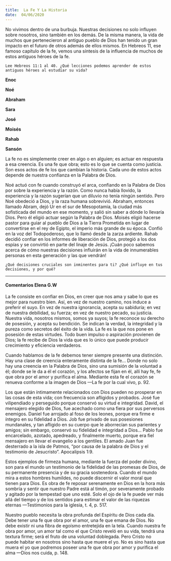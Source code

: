 ```yaml
---
title:  La Fe Y La Historia
date:  04/06/2020
---
```


No vivimos dentro de una burbuja. Nuestras decisiones no solo influyen sobre nosotros, sino también en los demás. De la misma manera, la vida de muchos que pertenecieron al antiguo pueblo de Dios han tenido un gran impacto en el futuro de otros además de ellos mismos. En Hebreos 11, ese famoso capítulo de la fe, vemos una síntesis de la influencia de muchos de estos antiguos héroes de la fe.

`Lee Hebreos 11:1 al 40. ¿Qué lecciones podemos aprender de estos antiguos héroes al estudiar su vida?`

**Enoc**

**Noé**

**Abraham**

**Sara**

**José**

**Moisés**

**Rahab**

**Sansón**

La fe no es simplemente creer en algo o en alguien; es actuar en respuesta a esa creencia. Es una fe que obra; esto es lo que se cuenta como justicia. Son esos actos de fe los que cambian la historia. Cada uno de estos actos depende de nuestra confianza en la Palabra de Dios.

Noé actuó con fe cuando construyó el arca, confiando en la Palabra de Dios por sobre la experiencia y la razón. Como nunca había llovido, la experiencia y la razón sugerían que un diluvio no tenía ningún sentido. Pero Noé obedeció a Dios, y la raza humana sobrevivió. Abraham, entonces llamado Abram, dejó Ur en el sur de Mesopotamia, la ciudad más sofisticada del mundo en ese momento, y salió sin saber a dónde lo llevaría Dios. Pero él eligió actuar según la Palabra de Dios. Moisés eligió hacerse pastor para guiar al pueblo de Dios a la Tierra Prometida en lugar de convertirse en el rey de Egipto, el imperio más grande de su época. Confió en la voz del Todopoderoso, que lo llamó desde la zarza ardiente. Rahab decidió confiar en los informes de liberación de Dios, protegió a los dos espías y se convirtió en parte del linaje de Jesús. ¡Cuán poco sabemos acerca de cómo nuestras decisiones influirán en la vida de innumerables personas en esta generación y las que vendrán!

`¿Qué decisiones cruciales son inminentes para ti? ¿Qué influye en tus decisiones, y por qué?`

---

#### Comentarios Elena G.W

La fe consiste en confiar en Dios, en creer que nos ama y sabe lo que es mejor para nuestro bien. Así, en vez de nuestro camino, nos induce a preferir el suyo. En vez de nuestra ignorancia, acepta su sabiduría; en vez de nuestra debilidad, su fuerza; en vez de nuestro pecado, su justicia. Nuestra vida, nosotros mismos, somos ya suyos; la fe reconoce su derecho de posesión, y acepta su bendición. Se indican la verdad, la integridad y la pureza como secretos del éxito de la vida. La fe es la que nos pone en posesión de estas virtudes. Todo buen impulso o aspiración provienen de Dios; la fe recibe de Dios la vida que es lo único que puede producir crecimiento y eficiencia verdaderos.

Cuando hablamos de la fe debemos tener siempre presente una distinción. Hay una clase de creencia enteramente distinta de la fe… Donde no solo hay una creencia en la Palabra de Dios, sino una sumisión de la voluntad a él; donde se le da a él el corazón, y los afectos se fijan en él, allí hay fe, fe que obra por el amor y purifica el alma. Mediante esta fe el corazón se renueva conforme a la imagen de Dios —La fe por la cual vivo, p. 92.

Los que están íntimamente relacionados con Dios pueden no prosperar en las cosas de esta vida; con frecuencia son afligidos y probados. José fue vilipendiado y perseguido porque conservó su virtud e integridad. David, el mensajero elegido de Dios, fue acechado como una fiera por sus perversos enemigos. Daniel fue arrojado al foso de los leones, porque era firme e íntegro en su fidelidad a Dios. Job fue privado de sus posesiones mundanales, y tan afligido en su cuerpo que le aborrecían sus parientes y amigos; sin embargo, conservó su fidelidad e integridad a Dios… Pablo fue encarcelado, azotado, apedreado, y finalmente muerto, porque era fiel mensajero en llevar el evangelio a los gentiles. El amado Juan fue desterrado a la isla de Patmos, “por causa de la palabra de Dios y el testimonio de Jesucristo”. Apocalipsis 1:9.

Estos ejemplos de firmeza humana, mediante la fuerza del poder divino, son para el mundo un testimonio de la fidelidad de las promesas de Dios, de su permanente presencia y de su gracia sostenedora. Cuando el mundo mira a estos hombres humildes, no puede discernir el valor moral que tienen para Dios. Es obra de fe reposar serenamente en Dios en la hora más sombría y sentir que nuestro Padre está al timón, por severamente probado y agitado por la tempestad que uno esté. Solo el ojo de la fe puede ver más allá del tiempo y de los sentidos para estimar el valor de las riquezas eternas —Testimonios para la iglesia, t. 4, p. 517.

Nuestro pueblo necesita la obra profunda del Espíritu de Dios cada día. Debe tener una fe que obra por el amor, una fe que emana de Dios. No debe existir ni una fibra de egoísmo entretejida en la tela. Cuando nuestra fe obra por amor, un amor tal como el que Cristo reveló en su vida, tendrá una textura firme; será el fruto de una voluntad doblegada. Pero Cristo no puede habitar en nosotros sino hasta que muere el yo. No es sino hasta que muera el yo que podremos poseer una fe que obra por amor y purifica el alma —Dios nos cuida, p. 148.